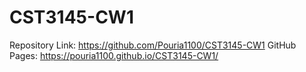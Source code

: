 # CST3145-CW1

Repository Link: https://github.com/Pouria1100/CST3145-CW1
GitHub Pages: https://pouria1100.github.io/CST3145-CW1/
